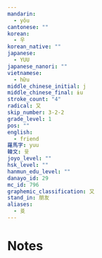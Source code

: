 ```yaml
---
mandarin:
  - yǒu
cantonese: ""
korean:
  - 우
korean_native: ""
japanese:
  - YUU
japanese_nanori: ""
vietnamese:
  - hữu
middle_chinese_initial: j
middle_chinese_final: ɨu
stroke_count: "4"
radical: 又
skip_number: 3-2-2
grade_level: 1
pos: ""
english:
  - friend
羅馬字: yuu
韓文: 윳
joyo_level: ""
hsk_level: ""
hanmun_edu_level: ""
danayo_id: 29
mc_id: 796
graphemic_classification: 又
stand_in: 朋友
aliases:
  - 㕛
---
```


# Notes

